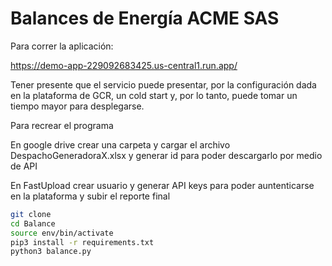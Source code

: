 # Balances de Energía ACME SAS

Para correr la aplicación:

https://demo-app-229092683425.us-central1.run.app/

Tener presente que el servicio puede presentar, por la configuración dada en la plataforma de GCR, un cold start y, por lo tanto, puede tomar un tiempo mayor para desplegarse.

Para recrear el programa

En google drive crear una carpeta y cargar el archivo DespachoGeneradoraX.xlsx y generar id para poder descargarlo por medio de API

En FastUpload crear usuario y generar API keys para poder auntenticarse en la plataforma y subir el reporte final

```sh
git clone
cd Balance
source env/bin/activate
pip3 install -r requirements.txt
python3 balance.py

```

